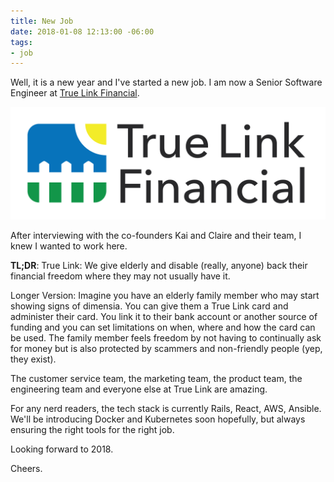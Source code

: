 ```yaml
---
title: New Job
date: 2018-01-08 12:13:00 -06:00
tags:
- job
---
```


Well, it is a new year and I've started a new job.  I am now a Senior Software Engineer at [True Link Financial](https://truelinkfinancial.com).

![true link financial logo](/images/tllogo.png)

After interviewing with the co-founders Kai and Claire and their team, I knew I wanted to work here.

**TL;DR**: True Link:  We give elderly and disable (really, anyone) back their financial freedom where they may not usually have it.

Longer Version:  Imagine you have an elderly family member who may start showing signs of dimensia.  You can give them a True Link card and administer their card.  You link it to their bank account or another source of funding and you can set limitations on when, where and how the card can be used.  The family member feels freedom by not having to continually ask for money but is also protected by scammers and non-friendly people (yep, they exist).

The customer service team, the marketing team, the product team, the engineering team and everyone else at True Link are amazing.

For any nerd readers, the tech stack is currently Rails, React, AWS, Ansible.  We'll be introducing Docker and Kubernetes soon hopefully, but always ensuring the right tools for the right job.

Looking forward to 2018.

Cheers.
